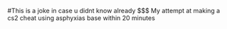 #This is a joke in case u didnt know already $$$
My attempt at making a cs2 cheat using asphyxias base within 20 minutes

